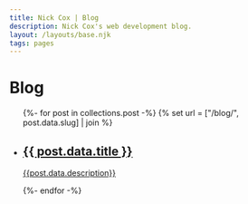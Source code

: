 ```yaml
---
title: Nick Cox | Blog
description: Nick Cox's web development blog.
layout: /layouts/base.njk
tags: pages
---
```


<link rel="stylesheet" href="{{'/css/blog.css' | url}}"/>

# Blog

<ul>
{%- for post in collections.post -%}
  {% set url = ["/blog/", post.data.slug] | join %}
  <li class="blog-post-card">
    <a href="{{url | url}}">
      <div>
        <h2 class="blog-heading">{{ post.data.title }}</h2>
        <p>{{post.data.description}}</p>
      </div>
    </a>
  </li>
{%- endfor -%}
</ul>
